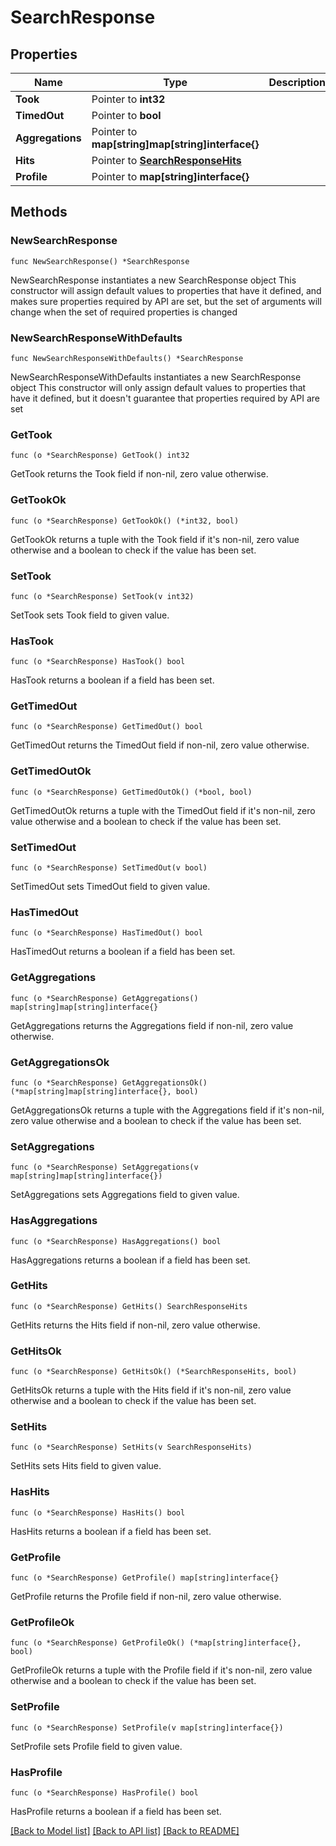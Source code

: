 # SearchResponse

## Properties

Name | Type | Description | Notes
------------ | ------------- | ------------- | -------------
**Took** | Pointer to **int32** |  | [optional] 
**TimedOut** | Pointer to **bool** |  | [optional] 
**Aggregations** | Pointer to **map[string]map[string]interface{}** |  | [optional] 
**Hits** | Pointer to [**SearchResponseHits**](searchResponse_hits.md) |  | [optional] 
**Profile** | Pointer to **map[string]interface{}** |  | [optional] 

## Methods

### NewSearchResponse

`func NewSearchResponse() *SearchResponse`

NewSearchResponse instantiates a new SearchResponse object
This constructor will assign default values to properties that have it defined,
and makes sure properties required by API are set, but the set of arguments
will change when the set of required properties is changed

### NewSearchResponseWithDefaults

`func NewSearchResponseWithDefaults() *SearchResponse`

NewSearchResponseWithDefaults instantiates a new SearchResponse object
This constructor will only assign default values to properties that have it defined,
but it doesn't guarantee that properties required by API are set

### GetTook

`func (o *SearchResponse) GetTook() int32`

GetTook returns the Took field if non-nil, zero value otherwise.

### GetTookOk

`func (o *SearchResponse) GetTookOk() (*int32, bool)`

GetTookOk returns a tuple with the Took field if it's non-nil, zero value otherwise
and a boolean to check if the value has been set.

### SetTook

`func (o *SearchResponse) SetTook(v int32)`

SetTook sets Took field to given value.

### HasTook

`func (o *SearchResponse) HasTook() bool`

HasTook returns a boolean if a field has been set.

### GetTimedOut

`func (o *SearchResponse) GetTimedOut() bool`

GetTimedOut returns the TimedOut field if non-nil, zero value otherwise.

### GetTimedOutOk

`func (o *SearchResponse) GetTimedOutOk() (*bool, bool)`

GetTimedOutOk returns a tuple with the TimedOut field if it's non-nil, zero value otherwise
and a boolean to check if the value has been set.

### SetTimedOut

`func (o *SearchResponse) SetTimedOut(v bool)`

SetTimedOut sets TimedOut field to given value.

### HasTimedOut

`func (o *SearchResponse) HasTimedOut() bool`

HasTimedOut returns a boolean if a field has been set.

### GetAggregations

`func (o *SearchResponse) GetAggregations() map[string]map[string]interface{}`

GetAggregations returns the Aggregations field if non-nil, zero value otherwise.

### GetAggregationsOk

`func (o *SearchResponse) GetAggregationsOk() (*map[string]map[string]interface{}, bool)`

GetAggregationsOk returns a tuple with the Aggregations field if it's non-nil, zero value otherwise
and a boolean to check if the value has been set.

### SetAggregations

`func (o *SearchResponse) SetAggregations(v map[string]map[string]interface{})`

SetAggregations sets Aggregations field to given value.

### HasAggregations

`func (o *SearchResponse) HasAggregations() bool`

HasAggregations returns a boolean if a field has been set.

### GetHits

`func (o *SearchResponse) GetHits() SearchResponseHits`

GetHits returns the Hits field if non-nil, zero value otherwise.

### GetHitsOk

`func (o *SearchResponse) GetHitsOk() (*SearchResponseHits, bool)`

GetHitsOk returns a tuple with the Hits field if it's non-nil, zero value otherwise
and a boolean to check if the value has been set.

### SetHits

`func (o *SearchResponse) SetHits(v SearchResponseHits)`

SetHits sets Hits field to given value.

### HasHits

`func (o *SearchResponse) HasHits() bool`

HasHits returns a boolean if a field has been set.

### GetProfile

`func (o *SearchResponse) GetProfile() map[string]interface{}`

GetProfile returns the Profile field if non-nil, zero value otherwise.

### GetProfileOk

`func (o *SearchResponse) GetProfileOk() (*map[string]interface{}, bool)`

GetProfileOk returns a tuple with the Profile field if it's non-nil, zero value otherwise
and a boolean to check if the value has been set.

### SetProfile

`func (o *SearchResponse) SetProfile(v map[string]interface{})`

SetProfile sets Profile field to given value.

### HasProfile

`func (o *SearchResponse) HasProfile() bool`

HasProfile returns a boolean if a field has been set.


[[Back to Model list]](../README.md#documentation-for-models) [[Back to API list]](../README.md#documentation-for-api-endpoints) [[Back to README]](../README.md)


